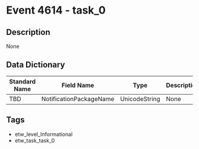 # Event 4614 - task_0

## Description
None

## Data Dictionary
|Standard Name|Field Name|Type|Description|Sample Value|
|---|---|---|---|---|
|TBD|NotificationPackageName|UnicodeString|None|`None`|

## Tags
* etw_level_Informational
* etw_task_task_0